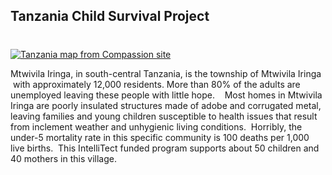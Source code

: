 ## Tanzania Child Survival Project
#
[![Tanzania map from Compassion site](https://intellitect.com/wp-content/uploads/2013/02/Tanzania-map-from-Compassion-site.jpg)](/compassion-international/tanzania-map-from-compassion-site/ "Tanzania Child Survival Program")

Mtwivila Iringa, in south-central Tanzania, is the township of Mtwivila Iringa  with approximately 12,000 residents. More than 80% of the adults are unemployed leaving these people with little hope.    Most homes in Mtwivila Iringa are poorly insulated structures made of adobe and corrugated metal, leaving families and young children susceptible to health issues that result from inclement weather and unhygienic living conditions.  Horribly, the under-5 mortality rate in this specific community is 100 deaths per 1,000 live births.  This IntelliTect funded program supports about 50 children and 40 mothers in this village.
